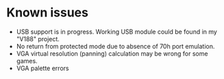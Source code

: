 # Known issues
* USB support is in progress. Working USB module could be found in my "V188" project.
* No return from protected mode due to absence of 70h port emulation.
* VGA virtual resolution (panning) calculation may be wrong for some games.
* VGA palette errors

